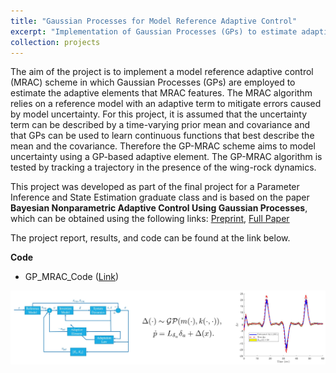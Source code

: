 ```yaml
---
title: "Gaussian Processes for Model Reference Adaptive Control"
excerpt: "Implementation of Gaussian Processes (GPs) to estimate adaptive elements in model reference adaptive control (MRAC) <br/><img src='/images/videos/GP_MRAC_thumbnail.png' width='752' height='423'>"
collection: projects
---
```


The aim of the project is to implement a model reference adaptive control (MRAC) scheme in which Gaussian Processes (GPs) are employed to estimate the adaptive elements that MRAC features. The MRAC algorithm relies on a reference model with an adaptive term to mitigate errors caused by model uncertainty. For this project, it is assumed that the uncertainty term  can be described by a time-varying prior mean and covariance and that GPs can be used to learn continuous functions that best describe the mean and the covariance. Therefore the GP-MRAC scheme aims to model uncertainty using a GP-based adaptive element.  The GP-MRAC algorithm is tested by tracking a trajectory in the presence of the wing-rock dynamics.

This project was developed as part of the final project for a Parameter Inference and State Estimation graduate class and is based on the paper <b>Bayesian Nonparametric Adaptive Control Using Gaussian Processes</b>, which can be obtained using the following links: <a href = "https://dspace.mit.edu/bitstream/handle/1721.1/77931/TNN12.pdf">Preprint</a>, <a href = "https://ieeexplore.ieee.org/document/6823109">Full Paper</a>

The project report, results, and code can be found at the link below.


**Code**

- GP_MRAC_Code (<a href = "https://github.com/JAParedes/GP_MRAC_Code">Link</a>)

<img src="/images/videos/GP_MRAC_thumbnail.png">